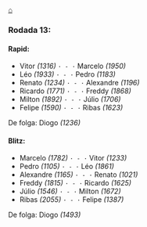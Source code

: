 [⌂](https://grupo-de-xadrez.github.io/)

### Rodada 13:

#### Rapid:

* Vitor *(1316)* `· - ·` Marcelo *(1950)*  
* Léo *(1933)* `· - ·` Pedro *(1183)*  
* Renato *(1234)* `· - ·` Alexandre *(1196)*  
* Ricardo *(1771)* `· - ·` Freddy *(1868)*  
* Milton *(1892)* `· - ·` Júlio *(1706)*  
* Felipe *(1590)* `· - ·` Ribas *(1623)*  

De folga: Diogo *(1236)*

#### Blitz:

* Marcelo *(1782)* `· - ·` Vitor *(1233)*  
* Pedro *(1105)* `· - ·` Léo *(1861)*  
* Alexandre *(1165)* `· - ·` Renato *(1021)*  
* Freddy *(1815)* `· - ·` Ricardo *(1625)*  
* Júlio *(1546)* `· - ·` Milton *(1672)*  
* Ribas *(2055)* `· - ·` Felipe *(1387)*  

De folga: Diogo *(1493)*

